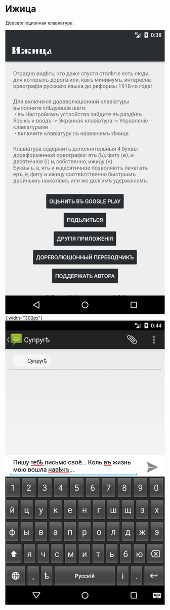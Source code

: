 # Ижица
Дореволюционная клавиатура.

![Screenshot_1564954727](/Screenshot_1564954727.png?raw=true){:width="300px"}
![Screenshot_1564955049](/Screenshot_1564955049.png?raw=true)
